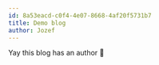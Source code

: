 ```yaml
---
id: 8a53eacd-c0f4-4e07-8668-4af20f5731b7
title: Demo blog
author: Jozef
---
```

Yay this blog has an author 🎉
